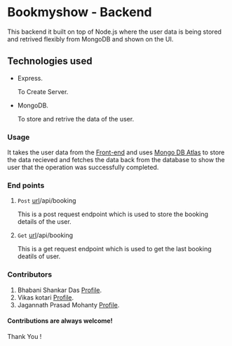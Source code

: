 
# Bookmyshow - Backend

This backend it built on top of Node.js where the user data is being stored and retrived flexibly from MongoDB and shown on the UI.

## Technologies used
- Express.
   
    To Create Server.
- MongoDB.

    To store and retrive the data of the user.

### Usage 
It takes the user data from the [Front-end](https://linktodocumentation) and uses [Mongo DB Atlas](https://www.mongodb.com/cloud/atlas/register) to store the data recieved and fetches the data back from the database to show the user that the 
operation was successfully completed.

### End points
1. `Post` [url](https://bookmyshow-api.onrender.com)/api/booking 

   This is a post request endpoint which is used to store the booking details of the user.

2. `Get` [url](https://bookmyshow-api.onrender.com)/api/booking

   This is a get request endpoint which is used to get the last booking deatils of user.
    

### Contributors
1. Bhabani Shankar Das [Profile](https://github.com/Shankar2612).
2. Vikas kotari [Profile](https://github.com/vikas-viki).
3. Jagannath Prasad Mohanty [Profile](https://github.com/Jagannath04).

#### Contributions are always welcome!

Thank You !


